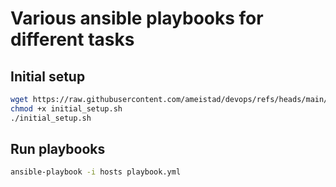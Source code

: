 # Various ansible playbooks for different tasks


## Initial setup
```sh
wget https://raw.githubusercontent.com/ameistad/devops/refs/heads/main/initial_setup.sh -O initial_setup.sh
chmod +x initial_setup.sh
./initial_setup.sh
```


## Run playbooks
```sh
ansible-playbook -i hosts playbook.yml
```
